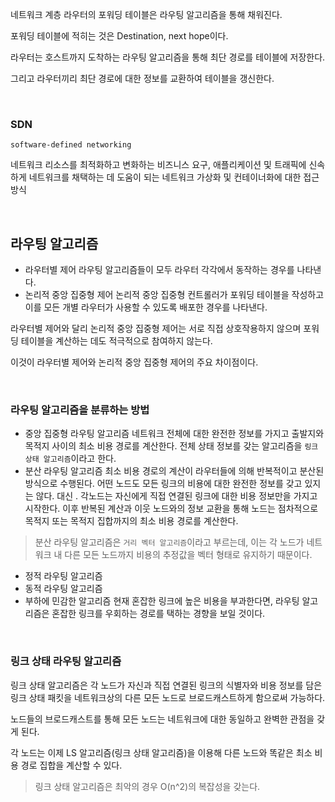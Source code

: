 네트워크 계층 라우터의 포워딩 테이블은 라우팅 알고리즘을 통해 채워진다.

포워딩 테이블에 적히는 것은 Destination, next hope이다.

라우터는 호스트까지 도착하는 라우팅 알고리즘을 통해 최단 경로를 테이블에 저장한다.

그리고 라우터끼리 최단 경로에 대한 정보를 교환하여 테이블을 갱신한다.

<br />

### SDN

`software-defined networking`

네트워크 리소스를 최적화하고 변화하는 비즈니스 요구, 애플리케이션 및 트래픽에 신속하게 네트워크를 채택하는 데 도움이 되는 네트워크 가상화 및 컨테이너화에 대한 접근 방식

<br />

## 라우팅 알고리즘

- 라우터별 제어
  라우팅 알고리즘들이 모두 라우터 각각에서 동작하는 경우를 나타낸다.
- 논리적 중앙 집중형 제어
  논리적 중앙 집중형 컨트롤러가 포워딩 테이블을 작성하고 이를 모든 개별 라우터가 사용할 수 있도록 배포한 경우를 나타낸다.

라우터별 제어와 달리 논리적 중앙 집중형 제어는 서로 직접 상호작용하지 않으며 포워딩 테이블을 계산하는 데도 적극적으로 참여하지 않는다.

이것이 라우터별 제어와 논리적 중앙 집중형 제어의 주요 차이점이다.

<br />

### 라우팅 알고리즘을 분류하는 방법

- 중앙 집중형 라우팅 알고리즘
  네트워크 전체에 대한 완전한 정보를 가지고 출발지와 목적지 사이의 최소 비용 경로를 계산한다.
  전체 상태 정보를 갖는 알고리즘을 `링크 상태 알고리즘`이라고 한다.
- 분산 라우팅 알고리즘
  최소 비용 경로의 계산이 라우터들에 의해 반복적이고 분산된 방식으로 수행된다.
  어떤 노드도 모든 링크의 비용에 대한 완전한 정보를 갖고 있지는 않다.
  대신 . 각노드는 자신에게 직접 연결된 링크에 대한 비용 정보만을 가지고 시작한다.
  이후 반복된 계산과 이웃 노드와의 정보 교환을 통해 노드는 점차적으로 목적지 또는 목적지 집합까지의 최소 비용 경로를 계산한다.

> 분산 라우팅 알고리즘은 `거리 벡터 알고리즘`이라고 부르는데, 이는 각 노드가 네트워크 내 다른 모든 노드까지 비용의 추정값을 벡터 형태로 유지하기 때문이다.

- 정적 라우팅 알고리즘
- 동적 라우팅 알고리즘
- 부하에 민감한 알고리즘
  현재 혼잡한 링크에 높은 비용을 부과한다면, 라우팅 알고리즘은 혼잡한 링크를 우회하는 경로를 택하는 경향을 보일 것이다.

<br />

### 링크 상태 라우팅 알고리즘

링크 상태 알고리즘은 각 노드가 자신과 직접 연결된 링크의 식별자와 비용 정보를 담은 링크 상태 패킷을 네트워크상의 다른 모든 노드로 브로드캐스트하게 함으로써 가능하다.

노드들의 브로드캐스트를 통해 모든 노드는 네트워크에 대한 동일하고 완벽한 관점을 갖게 된다.

각 노드는 이제 LS 알고리즘(링크 상태 알고리즘)을 이용해 다른 노드와 똑같은 최소 비용 경로 집합을 계산할 수 있다.

> 링크 상태 알고리즘은 최악의 경우 O(n^2)의 복잡성을 갖는다.
